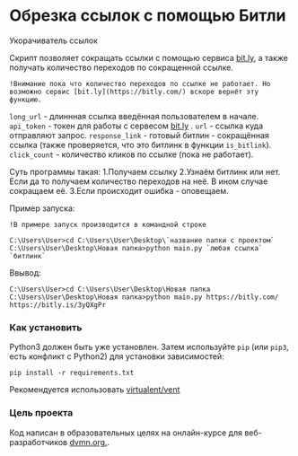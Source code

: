 # Обрезка ссылок с помощью Битли

Укорачиватель ссылок

Скрипт позволяет сокращать ссылки с помощью сервиса [bit.ly](https://bitly.com/), а также получать количество переходов по сокращенной ссылке.

```
!Внимание пока что количество переходов по ссылке не работает. Но возможно сервис [bit.ly](https://bitly.com/) вскоре вернёт эту функцию.
```

`long_url` - длиннная ссылка введённая пользователем в начале.
`api_token` - токен для работы с сервесом [bit.ly](https://bitly.com/) .
`url` - ссылка куда отправляют запрос.
`response_link` - готовый битлин - сокращённая ссылка (также проверяется, что это битлинк в функции `is_bitlink`).
`click_count` - количество кликов по ссылке (пока не работает).

Суть программы такая:
1.Получаем ссылку
2.Узнаём битлинк или нет. 
    Если да то получаем количество переходов на неё. 
    В ином случае сокращаем её.
3.Если происходит ошибка - оповещаем.

Пример запуска:

`!В примере запуск производится в командной строке`

```
C:\Users\User>cd C:\Users\User\Desktop\`название папки с проектом`
C:\Users\User\Desktop\Новая папка>python main.py `любая ссылка`
`битлинк`
```

Ввывод:
```
C:\Users\User>cd C:\Users\User\Desktop\Новая папка
C:\Users\User\Desktop\Новая папка>python main.py https://bitly.com/
https://bitly.is/3yQXgPr
```

### Как установить

Python3 должен быть уже установлен. 
Затем используйте `pip` (или `pip3`, есть конфликт с Python2) для
установки зависимостей:
```
pip install -r requirements.txt
```

Рекомендуется использовать [virtualent/vent](http://docs.python.orgs/3/library/venv.html)

### Цель проекта

Код написан в образовательных целях на онлайн-курсе для веб-разработчиков 
[dvmn.org.](http://https://dvmn.org/).
